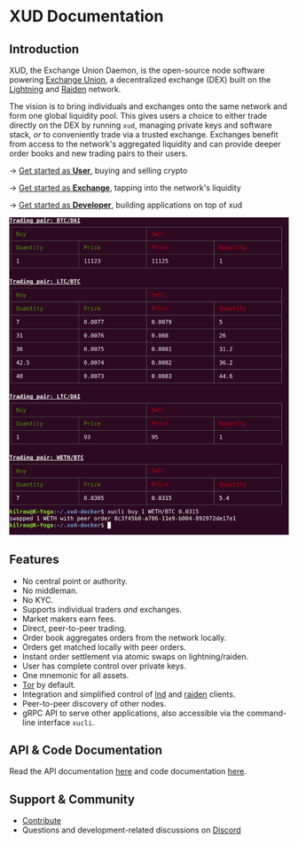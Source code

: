  # XUD Documentation

## Introduction

XUD, the Exchange Union Daemon, is the open-source node software powering [Exchange Union](https://www.exchangeunion.com/), a decentralized exchange (DEX) built on the [Lightning](https://lightning.network/) and [Raiden](https://raiden.network/) network.

The vision is to bring individuals and exchanges onto the same network and form one global liquidity pool. This gives users a choice to either trade directly on the DEX by running `xud`, managing private keys and software stack, *or* to conveniently trade via a trusted exchange. Exchanges benefit from access to the network's aggregated liquidity and can provide deeper order books and new trading pairs to their users.

-> [Get started as **User**](user-guide.md), buying and selling crypto

-> [Get started as **Exchange**](exchange-guide.md), tapping into the network's liquidity

-> [Get started as **Developer**](developer-guide.md), building applications on top of xud

![xud orderbook](/images/orderbook.png)

## Features
* No central point or authority.
* No middleman.
* No KYC.
* Supports individual traders *and* exchanges.
* Market makers earn fees.
* Direct, peer-to-peer trading.
* Order book aggregates orders from the network locally.
* Orders get matched locally with peer orders.
* Instant order settlement via atomic swaps on lightning/raiden.
* User has complete control over private keys.
* One mnemonic for all assets.
* [Tor](https://www.torproject.org/) by default.
* Integration and simplified control of [lnd](https://github.com/lightningnetwork/lnd) and [raiden](https://github.com/raiden-network/raiden) clients.
* Peer-to-peer discovery of other nodes.
* gRPC API to serve other applications, also accessible via the command-line interface `xucli`.

## API & Code Documentation

Read the API documentation [here](http://api.exchangeunion.com) and code documentation [here](http://typedoc.exchangeunion.com/).


## Support & Community

* [Contribute](CONTRIBUTE.md)
* Questions and development-related discussions on [Discord](https://discord.gg/YgDhMSn)